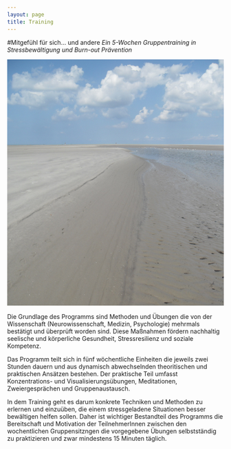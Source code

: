 ```yaml
---
layout: page
title: Training
---
```


#Mitgefühl für sich... und andere
*Ein 5-Wochen Gruppentraining in Stressbewältigung und Burn-out Prävention*

![Bild zu Training](/images/training.jpg)

Die Grundlage des Programms sind Methoden und Übungen die  von der  Wissenschaft  (Neurowissenschaft, 
Medizin, Psychologie) mehrmals bestätigt und überprüft worden sind. Diese Maßnahmen fördern nachhaltig
seelische und körperliche Gesundheit, Stressresilienz und soziale Kompetenz. 

Das Programm teilt sich in fünf  wöchentliche Einheiten die jeweils zwei Stunden dauern und aus dynamisch
abwechselnden theoritischen und praktischen Ansätzen bestehen. Der praktische Teil umfasst Konzentrations- und
Visualisierungsübungen, Meditationen, Zweiergesprächen und Gruppenaustausch.

In dem Training geht es darum konkrete Techniken und Methoden zu erlernen und einzuüben, die einem 
stressgeladene Situationen besser bewältigen helfen sollen. Daher ist wichtiger Bestandteil des Programms die
Bereitschaft und Motivation der TeilnehmerInnen zwischen den wochentlichen Gruppensitzngen die vorgegebene
Übungen selbstständig zu praktizieren und zwar mindestens 15 Minuten täglich.
